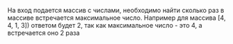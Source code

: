 На вход подается массив с числами, необходимо найти сколько раз в массиве встречается максимальное число. Например для массива [4, 4, 1, 3]) ответом будет 2, так как максимальное число - это 4, а встречается оно 2 раза
